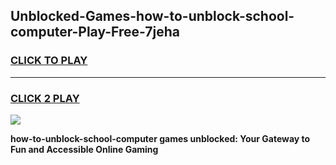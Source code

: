 
## Unblocked-Games-how-to-unblock-school-computer-Play-Free-7jeha
<h3>
<a href="https://premium76.site?title=how-to-unblock-school-computer&ref=20M">CLICK TO PLAY</a></h3>
<hr>

<h3>
<a href="https://premium76.site?title=how-to-unblock-school-computer&ref=20M">CLICK 2 PLAY</a>
  
</h3>

<a href="https://premium76.site?title=how-to-unblock-school-computer&ref=19M"><img src="https://clearcache.store/games.png"></a>


**how-to-unblock-school-computer games unblocked: Your Gateway to Fun and Accessible Online Gaming**
